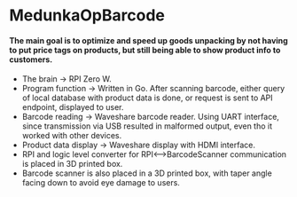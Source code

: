 # MedunkaOpBarcode
#### The main goal is to optimize and speed up goods unpacking by not having to put price tags on products, but still being able to show product info to customers.

- The brain -> RPI Zero W.
- Program function -> Written in Go. After scanning barcode, either query of local database with product data is done, or request is sent to API endpoint, displayed to user.
- Barcode reading -> Waveshare barcode reader. Using UART interface, since transmission via USB resulted in malformed output, even tho it worked with other devices.
- Product data display -> Waveshare display with HDMI interface.
- RPI and logic level converter for RPI<-->BarcodeScanner communication is placed in 3D printed box.
- Barcode scanner is also placed in a 3D printed box, with taper angle facing down to avoid eye damage to users.
